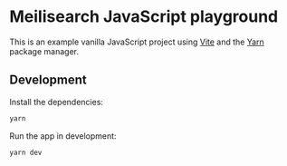 # Meilisearch JavaScript playground

This is an example vanilla JavaScript project using [Vite](https://vite.dev) and the [Yarn](https://classic.yarnpkg.com/en/docs/install) package manager.

## Development

Install the dependencies:

```bash
yarn
```

Run the app in development:

```bash
yarn dev
```
